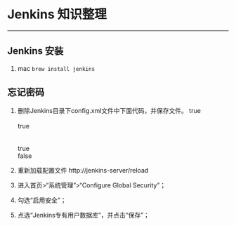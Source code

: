 # Jenkins 知识整理
***

## Jenkins 安装
1. mac 
    `brew install jenkins`

## 忘记密码
1. 删除Jenkins目录下config.xml文件中下面代码，并保存文件。
    <useSecurity>true</useSecurity>  
    <authorizationStrategy class="hudson.security.FullControlOnceLoggedInAuthorizationStrategy">  
    <denyAnonymousReadAccess>true</denyAnonymousReadAccess>  
    </authorizationStrategy>  
    <securityRealm class="hudson.security.HudsonPrivateSecurityRealm">  
    <disableSignup>true</disableSignup>  
    <enableCaptcha>false</enableCaptcha>  
    </securityRealm>  

2. 重新加载配置文件 http://jenkins-server/reload

3. 进入首页>“系统管理”>“Configure Global Security”；

4. 勾选“启用安全”；

5. 点选“Jenkins专有用户数据库”，并点击“保存”；

